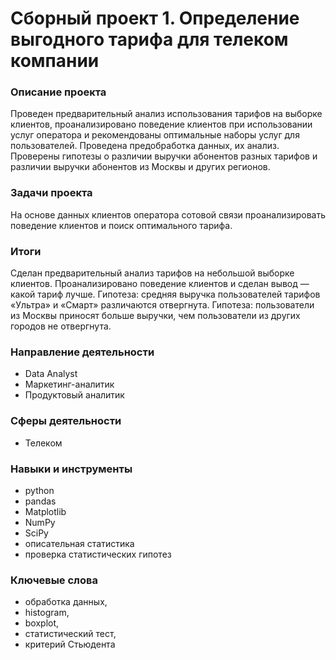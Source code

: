 # Сборный проект 1. Определение выгодного тарифа для телеком компании

### Описание проекта

Проведен предварительный анализ использования тарифов на выборке клиентов,
проанализировано поведение клиентов при использовании услуг оператора и
рекомендованы оптимальные наборы услуг для пользователей. Проведена предобработка
данных, их анализ. Проверены гипотезы о различии выручки абонентов разных тарифов и
различии выручки абонентов из Москвы и других регионов.

### Задачи проекта

На основе данных клиентов оператора сотовой связи проанализировать поведение клиентов и поиск оптимального тарифа.

### Итоги

Сделан предварительный анализ тарифов на небольшой выборке клиентов. Проанализировано поведение клиентов и сделан вывод — какой тариф лучше. Гипотеза: средняя выручка пользователей тарифов «Ультра» и «Смарт» различаются отвергнута. Гипотеза: пользователи из Москвы приносят больше выручки, чем пользователи из других городов не отвергнута.

### Направление деятельности

- Data Analyst
- Маркетинг-аналитик
- Продуктовый аналитик

### Сферы деятельности

- Телеком

### Навыки и инструменты

- python
- pandas
- Matplotlib
- NumPy
- SciPy
- описательная статистика
- проверка статистических гипотез

### Ключевые слова

- обработка данных, 
- histogram, 
- boxplot, 
- статистический тест,
- критерий Стьюдента



